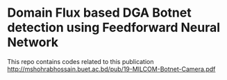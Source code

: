 # Domain Flux based DGA Botnet detection using Feedforward Neural Network

This repo contains codes related to this publication http://mshohrabhossain.buet.ac.bd/pub/19-MILCOM-Botnet-Camera.pdf
